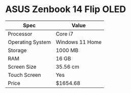 # ASUS Zenbook 14 Flip OLED

| Spec | Value |
|---|---|
| Processor | Core i7 |
| Operating System | Windows 11 Home |
| Storage | 1000 MB |
| RAM | 16 GB |
| Screen Size | 35.56 cm |
| Touch Screen | Yes |
| Price | $1654.68 |
